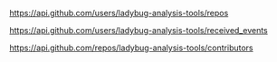 ﻿




https://api.github.com/users/ladybug-analysis-tools/repos

https://api.github.com/users/ladybug-analysis-tools/received_events


https://api.github.com/repos/ladybug-analysis-tools/contributors